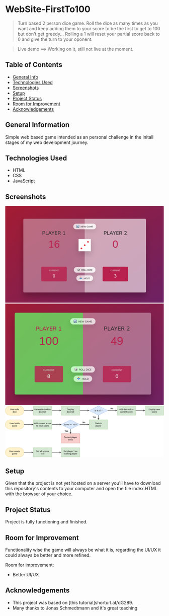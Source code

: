 # WebSite-FirstTo100 

> Turn based 2 person dice game. Roll the dice as many times as you want and keep adding them to your score to be the first to get to 100 but don't get greedy... Rolling a 1 will reset your partial score back to 0 and give the turn to your oponent. 

> Live demo  ==>  Working on it, still not live at the moment.

## Table of Contents
* [General Info](#general-information)
* [Technologies Used](#technologies-used)
* [Screenshots](#screenshots)
* [Setup](#setup)
* [Project Status](#project-status)
* [Room for Improvement](#room-for-improvement)
* [Acknowledgements](#acknowledgements)


## General Information
Simple web based game intended as an personal challenge in the initall stages of my web development journey.  

## Technologies Used
- HTML
- CSS
- JavaScript


## Screenshots
![Game ScreenShot 1](./ScreenShot1.png)
![Game ScreenShot 2](./ScreenShot2.png)
![GameLogic Diagram](./Flowchart.png)

## Setup
Given that the project is not yet hosted on a server you'll have to download this repository's contents to your computer and open the file index.HTML with the browser of your choice. 


## Project Status
Project is fully functioning and finished.


## Room for Improvement
Functionality wise the game will always be what it is, regarding the UI/UX it could always be better and more refined.

Room for improvement:
- Better UI/UX

## Acknowledgements
- This project was based on [this tutorial]shorturl.at/dG289.
- Many thanks to Jonas Schmedtmann and it's great teaching
